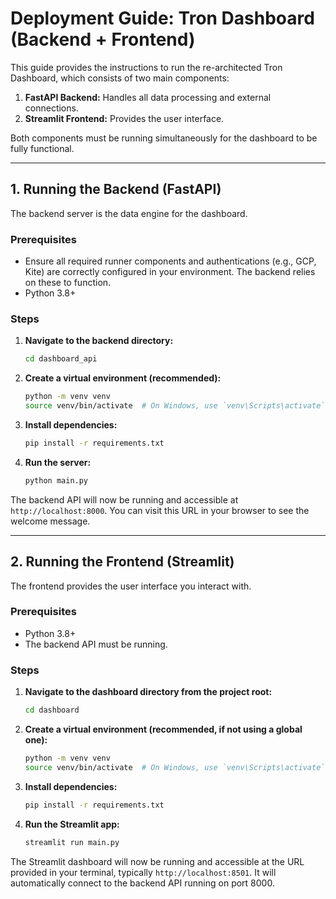 # Deployment Guide: Tron Dashboard (Backend + Frontend)

This guide provides the instructions to run the re-architected Tron Dashboard, which consists of two main components:
1.  **FastAPI Backend:** Handles all data processing and external connections.
2.  **Streamlit Frontend:** Provides the user interface.

Both components must be running simultaneously for the dashboard to be fully functional.

---

## 1. Running the Backend (FastAPI)

The backend server is the data engine for the dashboard.

### Prerequisites

-   Ensure all required runner components and authentications (e.g., GCP, Kite) are correctly configured in your environment. The backend relies on these to function.
-   Python 3.8+

### Steps

1.  **Navigate to the backend directory:**
    ```bash
    cd dashboard_api
    ```

2.  **Create a virtual environment (recommended):**
    ```bash
    python -m venv venv
    source venv/bin/activate  # On Windows, use `venv\Scripts\activate`
    ```

3.  **Install dependencies:**
    ```bash
    pip install -r requirements.txt
    ```

4.  **Run the server:**
    ```bash
    python main.py
    ```

The backend API will now be running and accessible at `http://localhost:8000`. You can visit this URL in your browser to see the welcome message.

---

## 2. Running the Frontend (Streamlit)

The frontend provides the user interface you interact with.

### Prerequisites

-   Python 3.8+
-   The backend API must be running.

### Steps

1.  **Navigate to the dashboard directory from the project root:**
    ```bash
    cd dashboard
    ```

2.  **Create a virtual environment (recommended, if not using a global one):**
    ```bash
    python -m venv venv
    source venv/bin/activate  # On Windows, use `venv\Scripts\activate`
    ```

3.  **Install dependencies:**
    ```bash
    pip install -r requirements.txt
    ```

4.  **Run the Streamlit app:**
    ```bash
    streamlit run main.py
    ```

The Streamlit dashboard will now be running and accessible at the URL provided in your terminal, typically `http://localhost:8501`. It will automatically connect to the backend API running on port 8000. 
